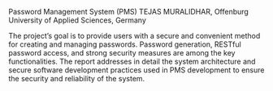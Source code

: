 Password Management System (PMS)
TEJAS MURALIDHAR, Offenburg University of Applied Sciences, Germany

The project’s goal is to provide users with a secure and convenient method for creating and managing passwords. Password generation, RESTful
password access, and strong security measures are among the key functionalities. The report addresses in detail the system architecture and secure
software development practices used in PMS development to ensure the security and reliability of the system.
